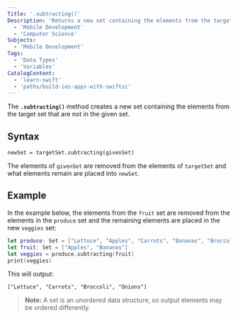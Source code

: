 ```yaml
---
Title: '.subtracting()'
Description: 'Returns a new set containing the elements from the target set that are not in the given set.'
  - 'Mobile Development'
  - 'Computer Science'
Subjects:
  - 'Mobile Development'
Tags:
  - 'Data Types'
  - 'Variables'
CatalogContent:
  - 'learn-swift'
  - 'paths/build-ios-apps-with-swiftui'
---
```


The **`.subtracting()`** method creates a new set containing the elements from the target set that are not in the given set.

## Syntax

```pseudo
newSet = targetSet.subtracting(givenSet)
```
The elements of `givenSet` are removed from the elements of `targetSet` and what elements remain are placed into `newSet`.

## Example

In the example below, the elements from the `fruit` set are removed from the elements in the `produce` set and the remaining elements are placed in the new `veggies` set:

```swift
let produce: Set = ["Lettuce", "Apples", "Carrots", "Bananas", "Broccoli", "Onions"]
let fruit: Set = ["Apples", "Bananas"]
let veggies = produce.subtracting(fruit)
print(veggies)
```

This will output:

```shell
["Lettuce", "Carrots", "Broccoli", "Onions"]
```

> **Note:** A set is an unordered data structure, so output elements may be ordered differently.

